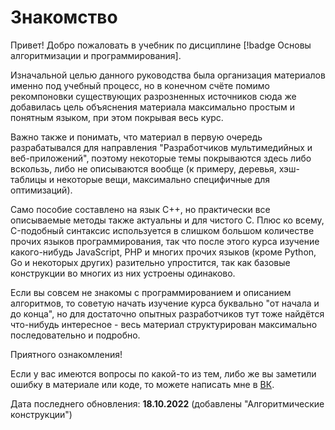 # Знакомство

Привет! Добро пожаловать в учебник по дисциплине [!badge Основы алгоритмизации и программирования].

Изначальной целью данного руководства была организация материалов именно под учебный процесс, но в конечном счёте помимо рекомпоновки существующих разрозненных источников сюда же добавилась цель объяснения материала максимально простым и понятным языком, при этом покрывая весь курс.

Важно также и понимать, что материал в первую очередь разрабатывался для направления "Разработчиков мультимедийных и веб-приложений", поэтому некоторые темы покрываются здесь либо вскользь, либо не описываются вообще (к примеру, деревья, хэш-таблицы и некоторые вещи, максимально специфичные для оптимизаций).

Само пособие составлено на язык C++, но практически все описываемые методы также актуальны и для чистого C. Плюс ко всему, C-подобный синтаксис используется в слишком большом количестве прочих языков программирования, так что после этого курса изучение какого-нибудь JavaScript, PHP и многих прочих языков (кроме Python, Go и некоторых других) разительно упростится, так как базовые конструкции во многих из них устроены одинаково.

Если вы совсем не знакомы с программированием и описанием алгоритмов, то советую начать изучение курса буквально "от начала и до конца", но для достаточно опытных разработчиков тут тоже найдётся что-нибудь интересное - весь материал структурирован максимально последовательно и подробно.

Приятного ознакомления!

Если у вас имеются вопросы по какой-то из тем, либо же вы заметили ошибку в материале или коде, то можете написать мне в [ВК](https://vk.com/pentorie).

Дата последнего обновления: **18.10.2022** (добавлены "Алгоритмические конструкции")

